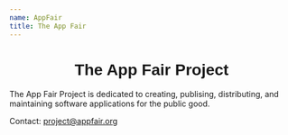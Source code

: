 ```yaml
---
name: AppFair
title: The App Fair
---
```


<p align="center">
<h1 style="text-align: center; font-family: ui-rounded, Arial Rounded MT Bold, Helvetica Rounded, Arial, sans-serif;">The App Fair Project</h1>
</p>

The App Fair Project is dedicated to creating, publising, distributing, and maintaining software applications for the public good.

Contact: [project@appfair.org](mailto:project@appfair.org)

